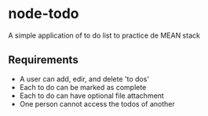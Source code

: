 # node-todo
A simple application of to do list to practice de MEAN stack

## Requirements
- A user can add, edir, and delete 'to dos'
- Each to do can be marked as complete
- Each to do can have optional file attachment
- One person cannot access the todos of another